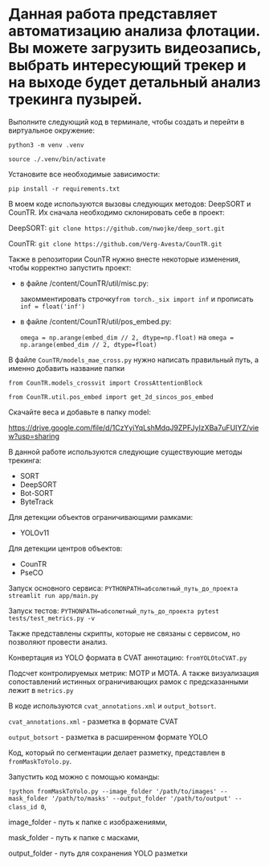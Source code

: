 Данная работа представляет автоматизацию анализа флотации. Вы можете загрузить видеозапись, выбрать интересующий трекер и на выходе будет детальный анализ трекинга пузырей.
=====================

Выполните следующий код в терминале, чтобы создать и перейти в виртуальное окружение:

`python3 -m venv .venv`

`source ./.venv/bin/activate`

Установите все необходимые зависимости:

`pip install -r requirements.txt`

В моем коде используются вызовы следующих методов: DeepSORT и CounTR. Их сначала необходимо склонировать себе в проект:

DeepSORT: `git clone https://github.com/nwojke/deep_sort.git`

CounTR: `git clone https://github.com/Verg-Avesta/CounTR.git`

Также в репозитории CounTR нужно внесте некоторые изменения, чтобы корректно запустить проект:
- в файле /content/CounTR/util/misc.py:
  
  закомментировать строчку`from torch._six import inf` и прописать `inf = float('inf')`
  
- в файле /content/CounTR/util/pos_embed.py:

  `omega = np.arange(embed_dim // 2, dtype=np.float)` на `omega = np.arange(embed_dim // 2, dtype=float)`

В файле `CounTR/models_mae_cross.py` нужно написать правильный путь, а именно добавить название папки

`from CounTR.models_crossvit import CrossAttentionBlock`

`from CounTR.util.pos_embed import get_2d_sincos_pos_embed`


Скачайте веса и добавьте в папку model: 

https://drive.google.com/file/d/1CzYyiYqLshMdqJ9ZPFJyIzXBa7uFUIYZ/view?usp=sharing

В данной работе используются следующие существующие методы трекинга:
- SORT
- DeepSORT
- Bot-SORT
- ByteTrack

Для детекции объектов ограничивающими рамками:
- YOLOv11

Для детекции центров объектов:
- CounTR
- PseCO

Запуск основного сервиса: `PYTHONPATH=абсолютный_путь_до_проекта streamlit run app/main.py`

Запуск тестов: `PYTHONPATH=абсолютный_путь_до_проекта pytest tests/test_metrics.py -v`

Также представлены скрипты, которые не связаны с сервисом, но позволяют провести анализ.

Конвертация из YOLO формата в CVAT аннотацию: `fromYOLOtoCVAT.py`

Подсчет контролируемых метрик: MOTP и MOTA. А также визуализация сопоставлений истинных ограничивающих рамок с предсказанными лежит в `metrics.py`

В коде используются `cvat_annotations.xml` и `output_botsort`.

`cvat_annotations.xml` - разметка в формате CVAT

`output_botsort` - разметка в расширенном формате YOLO

Код, который по сегментации делает разметку, представлен в `fromMaskToYolo.py`.

Запустить код можно с помощью команды:

`!python fromMaskToYolo.py --image_folder '/path/to/images' --mask_folder '/path/to/masks' --output_folder '/path/to/output' --class_id 0`,

image_folder - путь к папке с изображениями,

mask_folder - путь к папке с масками,

output_folder - путь для сохранения YOLO разметки
